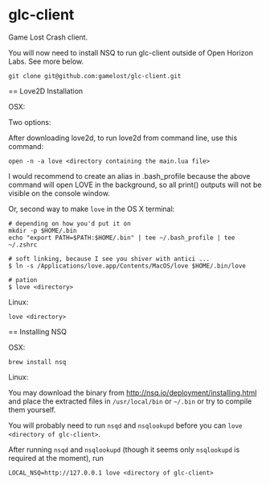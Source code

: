 glc-client
==========

Game Lost Crash client.

You will now need to install NSQ to run glc-client outside of Open Horizon
Labs. See more below.

	git clone git@github.com:gamelost/glc-client.git

== Love2D Installation

OSX:

Two options:

After downloading love2d, to run love2d from command line, use this command:

	open -n -a love <directory containing the main.lua file>

I would recommend to create an alias in .bash_profile because the above
command will open LOVE in the background, so all print() outputs will not be
visible on the console window.

Or, second way to make `love` in the OS X terminal:

	# depending on how you'd put it on
	mkdir -p $HOME/.bin
	echo "export PATH=$PATH:$HOME/.bin" | tee ~/.bash_profile | tee ~/.zshrc

	# soft linking, because I see you shiver with antici ...
	$ ln -s /Applications/love.app/Contents/MacOS/love $HOME/.bin/love

	# pation
	$ love <directory>

Linux:

	love <directory>

== Installing NSQ

OSX:

	brew install nsq

Linux:

You may download the binary from http://nsq.io/deployment/installing.html and
place the extracted files in `/usr/local/bin` or `~/.bin` or try to compile them
yourself.

You will probably need to run `nsqd` and `nsqlookupd` before you can
`love <directory of glc-client>`.

After running `nsqd` and `nsqlookupd` (though it seems only `nsqlookupd` is
required at the moment), run

	LOCAL_NSQ=http://127.0.0.1 love <directory of glc-client>
